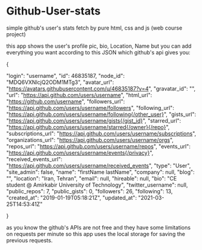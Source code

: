 # Github-User-stats
simple github's user's stats fetch by pure html, css and js (web course project)

this app shows the user's profile pic, bio, Location, Name but you can add everything you want according to this JSON which github's api gives you:

{

  "login": "username",
  "id": 46835187,
  "node_id": "MDQ6VXNlcjQ2ODM1MTg3",
  "avatar_url": "https://avatars.githubusercontent.com/u/46835187?v=4",
  "gravatar_id": "",
  "url": "https://api.github.com/users/username",
  "html_url": "https://github.com/username",
  "followers_url": "https://api.github.com/users/username/followers",
  "following_url": "https://api.github.com/users/username/following{/other_user}",
  "gists_url": "https://api.github.com/users/username/gists{/gist_id}",
  "starred_url": "https://api.github.com/users/username/starred{/owner}{/repo}",
  "subscriptions_url": "https://api.github.com/users/username/subscriptions",
  "organizations_url": "https://api.github.com/users/username/orgs",
  "repos_url": "https://api.github.com/users/username/repos",
  "events_url": "https://api.github.com/users/username/events{/privacy}",
  "received_events_url": "https://api.github.com/users/username/received_events",
  "type": "User",
  "site_admin": false,
  "name": "firstName lastName",
  "company": null,
  "blog": "",
  "location": "Iran, Tehran",
  "email": null,
  "hireable": null,
  "bio": "CE student @ Amirkabir University of Technology",
  "twitter_username": null,
  "public_repos": 7,
  "public_gists": 0,
  "followers": 26,
  "following": 13,
  "created_at": "2019-01-19T05:18:21Z",
  "updated_at": "2021-03-25T14:53:41Z"
  
}

as you know the github's APIs are not free and they have some limitations on requests per minute so this app uses the local storage for
saving the previous requests.


